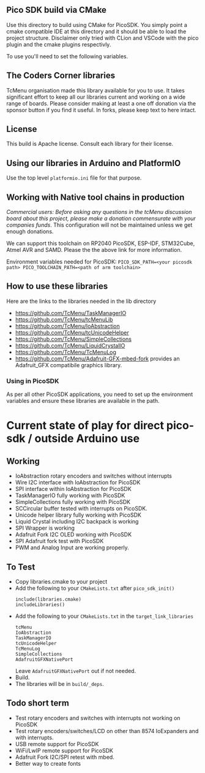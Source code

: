 ## Pico SDK build via CMake

Use this directory to build using CMake for PicoSDK. You simply point a cmake compatible IDE at this directory and it should be able to load the project structure. Disclaimer only tried with CLion and VSCode with the
pico plugin and the cmake plugins respectivly.

To use you'll need to set the following variables.

## The Coders Corner libraries

TcMenu organisation made this library available for you to use. It takes significant effort to keep all our libraries current and working on a wide range of boards. Please consider making at least a one off donation via the sponsor button if you find it useful. In forks, please keep text to here intact.

## License

This build is Apache license. Consult each library for their license. 

## Using our libraries in Arduino and PlatformIO

Use the top level `platformio.ini` file for that purpose. 

## Working with Native tool chains in production

_Commercial users: Before asking any questions in the tcMenu discussion board about this project, please make a donation commensurate with your companies funds_. This configuration will not be maintained unless we get enough donations.

We can support this toolchain on RP2040 PicoSDK, ESP-IDF, STM32Cube, Atmel AVR and SAMD. Please the the above link for more information.

Environment variables needed for PicoSDK:
    ```
    PICO_SDK_PATH=<your picosdk path>
    PICO_TOOLCHAIN_PATH=<path of arm toolchain>
    ```

## How to use these libraries

Here are the links to the libraries needed in the lib directory

* https://github.com/TcMenu/TaskManagerIO
* https://github.com/TcMenu/tcMenuLib
* https://github.com/TcMenu/IoAbstraction
* https://github.com/TcMenu/tcUnicodeHelper
* https://github.com/TcMenu/SimpleCollections
* https://github.com/TcMenu/LiquidCrystalIO
* https://github.com/TcMenu/TcMenuLog
* https://github.com/TcMenu/Adafruit-GFX-mbed-fork provides an Adafruit_GFX compatibile graphics library.

### Using in PicoSDK

As per all other PicoSDK applications, you need to set up the environment variables and ensure these libraries are available in the path.

# Current state of play for direct pico-sdk / outside Arduino use

## Working

* IoAbstraction rotary encoders and switches without interrupts
* Wire I2C interface with IoAbstraction for PicoSDK
* SPI interface within IoAbstraction for PicoSDK
* TaskManagerIO fully working with PicoSDK
* SimpleCollections fully working with PicoSDK
* SCCircular buffer tested with interrupts on PicoSDK.
* Unicode helper library fully working with PicoSDK
* Liquid Crystal including I2C backpack is working
* SPI Wrapper is working
* Adafruit Fork I2C OLED working with PicoSDK
* SPI Adafruit fork test with PicoSDK
* PWM and Analog Input are working properly.

## To Test

* Copy libraries.cmake to your project
* Add the following to your `CMakeLists.txt` after `pico_sdk_init()`
    ```
    include(libraries.cmake)
    includeLibraries()
    ```
* Add the following to your `CMakeLists.txt` in the `target_link_libraries`
    ```
    tcMenu
    IoAbstraction
    TaskManagerIO
    tcUnicodeHelper
    TcMenuLog
    SimpleCollections
    AdafruitGFXNativePort
    ```
    Leave `AdafruitGFXNativePort` out if not needed.
* Build.
* The libraries will be in `build/_deps`.


## Todo short term

* Test rotary encoders and switches with interrupts not working on PicoSDK
* Test rotary encoders/switches/LCD on other than 8574 IoExpanders and with interrupts.
* USB remote support for PicoSDK
* WiFi/LwIP remote support for PicoSDK
* Adafruit Fork I2C/SPI retest with mbed.
* Better way to create fonts
